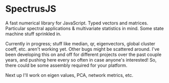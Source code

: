 SpectrusJS
==========

A fast numerical library for JavaScript.  Typed vectors and matrices.  Particular spectral applications & multivariate statistics in mind.  Some state machine stuff sprinkled in.

Currently in progress; stuff like median, qr, eigenvectors, global cluster coeff, etc. aren't working yet.  Other bugs might be scattered around.  I've been developing this on and off for different projects over the past couple years, and pushing here every so often in case anyone's interested!  So, there could be some assembly required for your platform.

Next up I'll work on eigen values, PCA, network metrics, etc.
